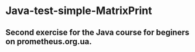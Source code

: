 # Java-test-simple-MatrixPrint

## Second exercise for the Java course for beginers on prometheus.org.ua.
